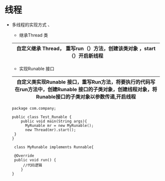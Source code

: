 #  线程

- 多线程的实现方式
  、
  
   - 继承Thread 类
   
   | 自定义继承 Thread， 重写run（）方法，创建该类对象 ，start（）开启新线程
   |-

   - 实现Runable 接口

   | 自定义类实现Runable 接口，重写Run方法，将要执行的代码写在run方法中，创建Runable 接口的子类对象，创建线程对象，将Runable接口的子类对象以参数传递,开启线程
   |-

   ```
   package com.company;

   public class Test_Runable {
       public void main(String args){
         MyRunable mr = new MyRunable();
         new Thread(mr).start();
    }
   }
   
    class MyRunable implements Runnable{

    @Override
    public void run() {
        //代码逻辑
       }
   }

   ```